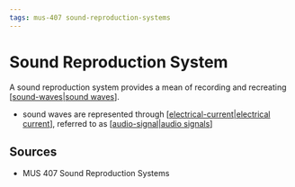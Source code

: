 ```yaml
---
tags: mus-407 sound-reproduction-systems
---
```


# Sound Reproduction System

A sound reproduction system provides a mean of recording and recreating [[sound-waves|sound waves]].

- sound waves are represented through [[electrical-current|electrical current]], referred to as [[audio-signal|audio signals]]

## Sources

- MUS 407 Sound Reproduction Systems

[//begin]: # "Autogenerated link references for markdown compatibility"
[sound-waves|sound waves]: sound-waves "Sound Waves"
[electrical-current|electrical current]: electrical-current "Electrical Current"
[audio-signal|audio signals]: audio-signal "Audio Signal"
[//end]: # "Autogenerated link references"
